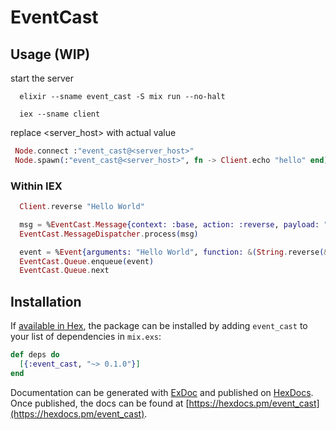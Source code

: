 # EventCast


## Usage (WIP)

start the server
```shell
  elixir --sname event_cast -S mix run --no-halt
```

```shell
  iex --sname client
```

replace <server_host> with actual value
```elixir
 Node.connect :"event_cast@<server_host>"
 Node.spawn(:"event_cast@<server_host>", fn -> Client.echo "hello" end)
```

### Within IEX

```elixir
  Client.reverse "Hello World"
```

```elixir
  msg = %EventCast.Message{context: :base, action: :reverse, payload: "Hello World"}
  EventCast.MessageDispatcher.process(msg)
```

```elixir
  event = %Event{arguments: "Hello World", function: &(String.reverse(&1))}
  EventCast.Queue.enqueue(event)
  EventCast.Queue.next
```

## Installation

If [available in Hex](https://hex.pm/docs/publish), the package can be installed
by adding `event_cast` to your list of dependencies in `mix.exs`:

```elixir
def deps do
  [{:event_cast, "~> 0.1.0"}]
end
```

Documentation can be generated with [ExDoc](https://github.com/elixir-lang/ex_doc)
and published on [HexDocs](https://hexdocs.pm). Once published, the docs can
be found at [https://hexdocs.pm/event_cast](https://hexdocs.pm/event_cast).

